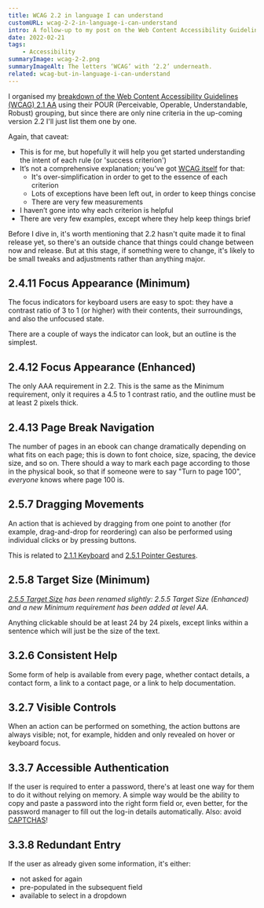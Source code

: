 ```yaml
---
title: WCAG 2.2 in language I can understand
customURL: wcag-2-2-in-language-i-can-understand
intro: A follow-up to my post on the Web Content Accessibility Guidelines 2.1, level AA; this time explaining the nine rules coming up in WCAG 2.2.
date: 2022-02-21
tags:
    - Accessibility
summaryImage: wcag-2-2.png
summaryImageAlt: The letters ‘WCAG’ with ‘2.2’ underneath.
related: wcag-but-in-language-i-can-understand
---
```


I organised my [breakdown of the Web Content Accessibility Guidelines (WCAG) 2.1 AA](/blog/wcag-but-in-language-i-can-understand) using their POUR (Perceivable, Operable, Understandable, Robust) grouping, but since there are only nine criteria in the up-coming version 2.2 I'll just list them one by one.

Again, that caveat:

- This is for me, but hopefully it will help you get started understanding the intent of each rule (or 'success criterion')
- It’s not a comprehensive explanation; you’ve got [WCAG itself](https://www.w3.org/TR/WCAG22/) for that:
    - It's over-simplification in order to get to the essence of each criterion
    - Lots of exceptions have been left out, in order to keep things concise
    - There are very few measurements
- I haven’t gone into why each criterion is helpful
- There are very few examples, except where they help keep things brief

Before I dive in, it's worth mentioning that 2.2 hasn't quite made it to final release yet, so there's an outside chance that things could change between now and release. But at this stage, if something were to change, it's likely to be small tweaks and adjustments rather than anything major.


## 2.4.11 Focus Appearance (Minimum)

The focus indicators for keyboard users are easy to spot: they have a contrast ratio of 3 to 1 (or higher) with their contents, their surroundings, and also the unfocused state.

There are a couple of ways the indicator can look, but an outline is the simplest.


## 2.4.12 Focus Appearance (Enhanced)

The only AAA requirement in 2.2. This is the same as the Minimum requirement, only it requires a 4.5 to 1 contrast ratio, and the outline must be at least 2 pixels thick.


## 2.4.13 Page Break Navigation

The number of pages in an ebook can change dramatically depending on what fits on each page; this is down to font choice, size, spacing, the device size, and so on. There should a way to mark each page according to those in the physical book, so that if someone were to say "Turn to page 100", *everyone* knows where page 100 is.


## 2.5.7 Dragging Movements

An action that is achieved by dragging from one point to another (for example, drag-and-drop for reordering) can also be performed using individual clicks or by pressing buttons.

This is related to [2.1.1 Keyboard](/blog/wcag-but-in-language-i-can-understand#211-keyboard) and [2.5.1 Pointer Gestures](/blog/wcag-but-in-language-i-can-understand#251-pointer-gestures).


## 2.5.8 Target Size (Minimum)

<i>[2.5.5 Target Size](https://www.w3.org/TR/WCAG21/#target-size) has been renamed slightly: 2.5.5 Target Size (Enhanced) and a new Minimum requirement has been added at level AA.</i>

Anything clickable should be at least 24 by 24 pixels, except links within a sentence which will just be the size of the text.


## 3.2.6 Consistent Help

Some form of help is available from every page, whether contact details, a contact form, a link to a contact page, or a link to help documentation.


## 3.2.7 Visible Controls

When an action can be performed on something, the action buttons are always visible; not, for example, hidden and only revealed on hover or keyboard focus.


## 3.3.7 Accessible Authentication

If the user is required to enter a password, there's at least one way for them to do it without relying on memory. A simple way would be the ability to copy and paste a password into the right form field or, even better, for the password manager to fill out the log-in details automatically. Also: avoid [CAPTCHAS](https://en.wikipedia.org/wiki/CAPTCHA)!


## 3.3.8 Redundant Entry

If the user as already given some information, it's either:

- not asked for again
- pre-populated in the subsequent field
- available to select in a dropdown

